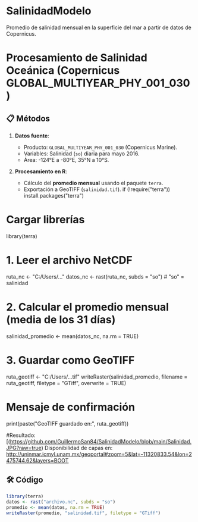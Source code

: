 # SalinidadModelo
Promedio de salinidad mensual en la superficie del mar a partir de datos de Copernicus.
# Procesamiento de Salinidad Oceánica (Copernicus GLOBAL_MULTIYEAR_PHY_001_030)

## 📋 Métodos
1. **Datos fuente**:  
   - Producto: `GLOBAL_MULTIYEAR_PHY_001_030` (Copernicus Marine).  
   - Variables: Salinidad (`so`) diaria para mayo 2016.  
   - Área: -124°E a -80°E, 35°N a 10°S.  

2. **Procesamiento en R**:  
   - Cálculo del **promedio mensual** usando el paquete `terra`.  
   - Exportación a GeoTIFF (`salinidad.tif`).
if (!require("terra")) install.packages("terra")

# Cargar librerías
library(terra)

# 1. Leer el archivo NetCDF
ruta_nc <- "C:/Users/..."
datos_nc <- rast(ruta_nc, subds = "so")  # "so" = salinidad

# 2. Calcular el promedio mensual (media de los 31 días)
salinidad_promedio <- mean(datos_nc, na.rm = TRUE)

# 3. Guardar como GeoTIFF
ruta_geotiff <- "C:/Users/...tif"
writeRaster(salinidad_promedio, filename = ruta_geotiff, filetype = "GTiff", overwrite = TRUE)

# Mensaje de confirmación
print(paste("GeoTIFF guardado en:", ruta_geotiff))

#Resultado: [(https://github.com/GuillermoSan84/SalinidadModelo/blob/main/Salinidad.JPG?raw=true)
Disponibilidad de capas en: http://uninmar.icmyl.unam.mx/geoportal#zoom=5&lat=-11320833.54&lon=2475744.62&layers=BOOT
## 🛠️ Código
```r
library(terra)
datos <- rast("archivo.nc", subds = "so")
promedio <- mean(datos, na.rm = TRUE)
writeRaster(promedio, "salinidad.tif", filetype = "GTiff")
